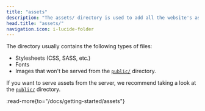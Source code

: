 ```yaml
---
title: "assets"
description: "The assets/ directory is used to add all the website's assets that the build tool will process."
head.title: "assets/"
navigation.icon: i-lucide-folder
---
```


The directory usually contains the following types of files:

- Stylesheets (CSS, SASS, etc.)
- Fonts
- Images that won't be served from the [`public/`](/docs/guide/directory-structure/public) directory.

If you want to serve assets from the server, we recommend taking a look at the [`public/`](/docs/guide/directory-structure/public) directory.

:read-more{to="/docs/getting-started/assets"}

